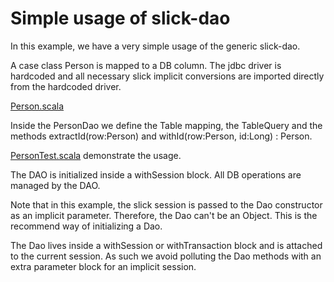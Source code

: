 # Simple usage of slick-dao

In this example, we have a very simple usage of the generic slick-dao.

A case class Person is mapped to a DB column. The jdbc driver is hardcoded and all necessary slick implicit conversions are imported directly from the hardcoded driver.

[Person.scala](Person.scala)

Inside the PersonDao we define the Table mapping, the TableQuery and the methods extractId(row:Person) and withId(row:Person, id:Long) : Person.

[PersonTest.scala](PersonTest.scala) demonstrate the usage.

The DAO is initialized inside a withSession block. All DB operations are managed by the DAO.

Note that in this example, the slick session is passed to the Dao constructor as an implicit parameter.
Therefore, the  Dao can't be an Object. This is the recommend way of initializing a Dao.

The Dao lives inside a withSession or withTransaction block and is attached to the current session. As such we avoid polluting the Dao methods with an extra parameter block for an implicit session.